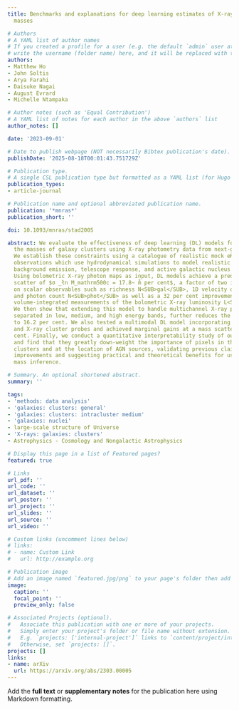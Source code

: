 ```yaml
---
title: Benchmarks and explanations for deep learning estimates of X-ray galaxy cluster
  masses

# Authors
# A YAML list of author names
# If you created a profile for a user (e.g. the default `admin` user at `content/authors/admin/`), 
# write the username (folder name) here, and it will be replaced with their full name and linked to their profile.
authors:
- Matthew Ho
- John Soltis
- Arya Farahi
- Daisuke Nagai
- August Evrard
- Michelle Ntampaka

# Author notes (such as 'Equal Contribution')
# A YAML list of notes for each author in the above `authors` list
author_notes: []

date: '2023-09-01'

# Date to publish webpage (NOT necessarily Bibtex publication's date).
publishDate: '2025-08-18T00:01:43.751729Z'

# Publication type.
# A single CSL publication type but formatted as a YAML list (for Hugo requirements).
publication_types:
- article-journal

# Publication name and optional abbreviated publication name.
publication: '*mnras*'
publication_short: ''

doi: 10.1093/mnras/stad2005

abstract: We evaluate the effectiveness of deep learning (DL) models for reconstructing
  the masses of galaxy clusters using X-ray photometry data from next-generation surveys.
  We establish these constraints using a catalogue of realistic mock eROSITA X-ray
  observations which use hydrodynamical simulations to model realistic cluster morphology,
  background emission, telescope response, and active galactic nucleus (AGN) sources.
  Using bolometric X-ray photon maps as input, DL models achieve a predictive mass
  scatter of $σ _łn M_mathrm500c = 17.8~ m̊ per cent$, a factor of two improvements
  on scalar observables such as richness N<SUB>gal</SUB>, 1D velocity dispersion σ<SUB>v,1D</SUB>,
  and photon count N<SUB>phot</SUB> as well as a 32 per cent improvement upon idealized,
  volume-integrated measurements of the bolometric X-ray luminosity L<SUB>X</SUB>.
  We then show that extending this model to handle multichannel X-ray photon maps,
  separated in low, medium, and high energy bands, further reduces the mass scatter
  to 16.2 per cent. We also tested a multimodal DL model incorporating both dynamical
  and X-ray cluster probes and achieved marginal gains at a mass scatter of 15.9 per
  cent. Finally, we conduct a quantitative interpretability study of our DL models
  and find that they greatly down-weight the importance of pixels in the centres of
  clusters and at the location of AGN sources, validating previous claims of DL modelling
  improvements and suggesting practical and theoretical benefits for using DL in X-ray
  mass inference.

# Summary. An optional shortened abstract.
summary: ''

tags:
- 'methods: data analysis'
- 'galaxies: clusters: general'
- 'galaxies: clusters: intracluster medium'
- 'galaxies: nuclei'
- large-scale structure of Universe
- 'X-rays: galaxies: clusters'
- Astrophysics - Cosmology and Nongalactic Astrophysics

# Display this page in a list of Featured pages?
featured: true

# Links
url_pdf: ''
url_code: ''
url_dataset: ''
url_poster: ''
url_project: ''
url_slides: ''
url_source: ''
url_video: ''

# Custom links (uncomment lines below)
# links:
# - name: Custom Link
#   url: http://example.org

# Publication image
# Add an image named `featured.jpg/png` to your page's folder then add a caption below.
image:
  caption: ''
  focal_point: ''
  preview_only: false

# Associated Projects (optional).
#   Associate this publication with one or more of your projects.
#   Simply enter your project's folder or file name without extension.
#   E.g. `projects: ['internal-project']` links to `content/project/internal-project/index.md`.
#   Otherwise, set `projects: []`.
projects: []
links:
- name: arXiv
  url: https://arxiv.org/abs/2303.00005
---
```


Add the **full text** or **supplementary notes** for the publication here using Markdown formatting.
